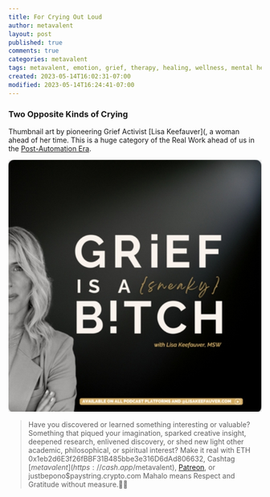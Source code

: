 ```yaml
---
title: For Crying Out Loud
author: metavalent
layout: post
published: true
comments: true
categories: metavalent
tags: metavalent, emotion, grief, therapy, healing, wellness, mental health
created: 2023-05-14T16:02:31-07:00
modified: 2023-05-14T16:24:41-07:00
---
```


### Two Opposite Kinds of Crying 

Thumbnail art by pioneering Grief Activist [Lisa Keefauver](, a woman ahead of her time. This is a huge category of the Real Work ahead of us in the [Post-Automation Era](https://postautomationera.com).

<!-- YouTube Player
<iframe id="ytplayer" type="text/html" width="560" height="320"
  src="https://www.youtube.com/embed/oW8A6GDyIp8?autoplay=1"
  frameborder="0"></iframe>
-->

![Grief is a Sneaky Bitch](/assets/images/c2eaebbcd26eed95504fe41d365845a4.jpg "Grief is a Sneaky Bitch") 

<p></p>
<p></p>
<p></p>

> Have you discovered or learned something interesting or valuable? Something that piqued your imagination, sparked creative insight, deepened research, enlivened discovery, or shed new light other academic, philosophical, or spiritual interest? Make it real with ETH 0x1eb2d6E3f26fBBF31B485bbe3e316D6dAd806632, Cashtag [$metavalent](https://cash.app/$metavalent), [Patreon](https://patreon.com/metavalent), or justbepono$paystring.crypto.com Mahalo means Respect and Gratitude without measure.🙏🏼

